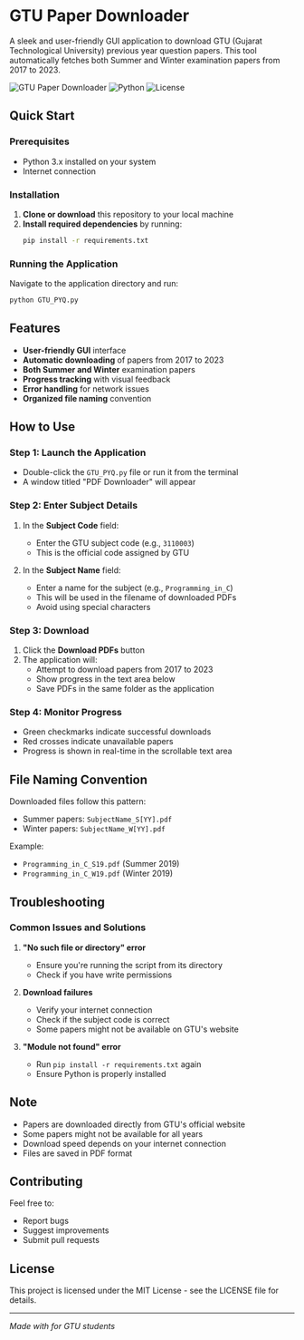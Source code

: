 # GTU Paper Downloader 

A sleek and user-friendly GUI application to download GTU (Gujarat Technological University) previous year question papers. This tool automatically fetches both Summer and Winter examination papers from 2017 to 2023.

![GTU Paper Downloader](https://img.shields.io/badge/GTU-Paper%20Downloader-green)
![Python](https://img.shields.io/badge/Python-3.x-blue)
![License](https://img.shields.io/badge/License-MIT-yellow)

## Quick Start

### Prerequisites

- Python 3.x installed on your system
- Internet connection

### Installation

1. **Clone or download** this repository to your local machine
2. **Install required dependencies** by running:
   ```bash
   pip install -r requirements.txt
   ```

### Running the Application

Navigate to the application directory and run:
```bash
python GTU_PYQ.py
```

## Features

- **User-friendly GUI** interface
- **Automatic downloading** of papers from 2017 to 2023
- **Both Summer and Winter** examination papers
- **Progress tracking** with visual feedback
- **Error handling** for network issues
- **Organized file naming** convention

## How to Use

### Step 1: Launch the Application
- Double-click the `GTU_PYQ.py` file or run it from the terminal
- A window titled "PDF Downloader" will appear

### Step 2: Enter Subject Details
1. In the **Subject Code** field:
   - Enter the GTU subject code (e.g., `3110003`)
   - This is the official code assigned by GTU

2. In the **Subject Name** field:
   - Enter a name for the subject (e.g., `Programming_in_C`)
   - This will be used in the filename of downloaded PDFs
   - Avoid using special characters

### Step 3: Download
1. Click the **Download PDFs** button
2. The application will:
   - Attempt to download papers from 2017 to 2023
   - Show progress in the text area below
   - Save PDFs in the same folder as the application

### Step 4: Monitor Progress
- Green checkmarks indicate successful downloads
- Red crosses indicate unavailable papers
- Progress is shown in real-time in the scrollable text area

## File Naming Convention

Downloaded files follow this pattern:
- Summer papers: `SubjectName_S[YY].pdf`
- Winter papers: `SubjectName_W[YY].pdf`

Example:
- `Programming_in_C_S19.pdf` (Summer 2019)
- `Programming_in_C_W19.pdf` (Winter 2019)

## Troubleshooting

### Common Issues and Solutions

1. **"No such file or directory" error**
   - Ensure you're running the script from its directory
   - Check if you have write permissions

2. **Download failures**
   - Verify your internet connection
   - Check if the subject code is correct
   - Some papers might not be available on GTU's website

3. **"Module not found" error**
   - Run `pip install -r requirements.txt` again
   - Ensure Python is properly installed

## Note

- Papers are downloaded directly from GTU's official website
- Some papers might not be available for all years
- Download speed depends on your internet connection
- Files are saved in PDF format

## Contributing

Feel free to:
- Report bugs
- Suggest improvements
- Submit pull requests

## License

This project is licensed under the MIT License - see the LICENSE file for details.

---
*Made with  for GTU students*
